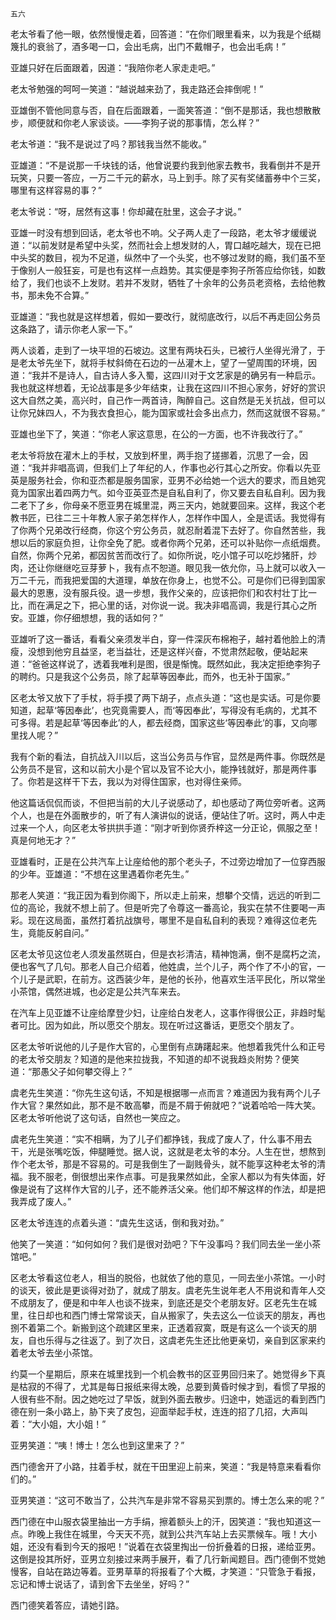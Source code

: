     五六 

   老太爷看了他一眼，依然慢慢走着，回答道：“在你们眼里看来，以为我是个纸糊篾扎的衰翁了，酒多喝一口，会出毛病，出门不戴帽子，也会出毛病！”

   亚雄只好在后面跟着，因道：“我陪你老人家走走吧。”

   老太爷勉强的呵呵一笑道：“越说越来劲了，我走路还会摔倒呢！”

   亚雄倒不管他同意与否，自在后面跟着，一面笑答道：“倒不是那话，我也想散散步，顺便就和你老人家谈谈。――李狗子说的那事情，怎么样？”

   老太爷道：“我不是说过了吗？那钱我当然不能收。”

   亚雄道：“不是说那一千块钱的话，他曾说要约我到他家去教书，我看倒并不是开玩笑，只要一答应，一万二千元的薪水，马上到手。除了买有奖储蓄券中个三奖，哪里有这样容易的事？”

   老太爷说：“呀，居然有这事！你却藏在肚里，这会子才说。”

   亚雄一时没有想到回话，老太爷也不响。父子两人走了一段路，老太爷才缓缓说道：“以前发财是希望中头奖，然而社会上想发财的人，胃口越吃越大，现在已把中头奖的数目，视为不足道，纵然中了一个头奖，也不够过发财的瘾，我们虽不至于像别人一般狂妄，可是也有这样一点趋势。其实便是李狗子所答应给你钱，如数给了，我们也谈不上发财。若并不发财，牺牲了十余年的公务员老资格，去给他教书，那未免不合算。”

   亚雄道：“我也就是这样想着，假如一要改行，就彻底改行，以后不再走回公务员这条路了，请示你老人家一下。”

   两人谈着，走到了一块平坦的石坡边。这里有两块石头，已被行人坐得光滑了，于是老太爷先坐下，就将手杖斜倚在石边的一丛灌木上，望了一望周围的环境，因道：“我并不是诗人，自古诗人多入蜀，这四川对于文艺家是的确另有一种启示。我也就这样想着，无论战事是多少年结束，让我在这四川不担心家务，好好的赏识这大自然之美，高兴时，自己作一两首诗，陶醉自己。这自然是无关抗战，但可以让你兄妹四人，不为我衣食担心，能为国家或社会多出点力，然而这就很不容易。”

   亚雄也坐下了，笑道：“你老人家这意思，在公的一方面，也不许我改行了。”

   老太爷将放在灌木上的手杖，又放到杯里，两手抱了搓挪着，沉思了一会，因道：“我并非唱高调，但我们上了年纪的人，作事也必行其心之所安。你看以先亚英是服务社会，你和亚杰都是服务国家，亚男不必给她一个远大的要求，而且她究竟为国家出着四两力气。如今亚英亚杰是自私自利了，你又要去自私自利。因为我二老下了乡，你母亲不愿亚男在城里混，两三天内，她就要回来。这样，我这个老教书匠，已往二三十年教人家子弟怎样作人，怎样作中国人，全是谎话。我觉得有了你两个兄弟改行经商，你这个穷公务员，就忍耐着混下去好了。你自然苦些，我想以后的家庭负担，让你全免了肥。或者你两个兄弟，还可以补贴你一点纸烟费。自然，你两个兄弟，都因贫苦而改行了。如你所说，吃小馆子可以吃炒猪肝，炒肉，还让你继继吃豆芽萝卜，我有点不恕道。眼见我一依允你，马上就可以收入一万二千元，而我把爱国的大道理，单放在你身上，也觉不公。可是你们已得到国家最大的恩惠，没有服兵役。退一步想，我作父亲的，应该把你们和农村壮丁比一比，而在满足之下，把心里的话，对你说一说。我决非唱高调，我是行其心之所安。亚雄，你仔细想想，我的话如何？”

   亚雄听了这一番话，看看父亲须发半白，穿一件深灰布棉袍子，越衬着他脸上的清瘦，没想到他穷且益坚，老当益壮，还是这样兴奋，不觉肃然起敬，便站起来道：“爸爸这样说了，透着我唯利是图，很是惭愧。既然如此，我决定拒绝李狗子的聘约。只是我这个公务员，除了起草等因奉此，而外，也无补于国家。”

   区老太爷又放下了手杖，将手摸了两下胡子，点点头道：“这也是实话。可是你要知道，起草‘等因奉此’，也究竟需要人，而‘等因奉此’，写得没有毛病的，尤其不可多得。若是起草‘等因奉此’的人，都去经商，国家这些‘等因奉此’的事，又向哪里找人呢？”

   我有个新的看法，自抗战入川以后，这当公务员与作官，显然是两件事。你既然是公务员不是官，这和以前大小是个官以及官不论大小，能挣钱就好，那是两件事了。你若是这样干下去，我以为对得住国家，也对得住亲师。

   他这篇话侃侃而谈，不但把当前的大儿子说感动了，却也感动了两位旁听者。这两个人，也是在外面散步的，听了有人演讲似的说话，便站住了听。这时，两人中走过来一个人，向区老太爷拱拱手道：“刚才听到你贤乔梓这一分正论，佩服之至！真是何地无才？”

   亚雄看时，正是在公共汽车上让座给他的那个老头子，不过旁边增加了一位穿西服的少年。亚雄道：“不想在这里遇着你老先生。”

   那老人笑道：“我正因为看到你阁下，所以走上前来，想攀个交情，远远的听到二位的高论，我就不想上前了。但是听完了令尊这一番高论，我实在禁不住要喝一声彩。现在这局面，虽然打着抗战旗号，哪里不是自私自利的表现？难得这位老先生，竟能反躬自问。”

   区老太爷见这位老人须发虽然斑白，但是衣衫清洁，精神饱满，倒不是腐朽之流，便也客气了几句。那老人自己介绍着，他姓虞，兰个儿子，两个作了不小的官，一个儿子是武职，在前方。这西装少年，是他的长孙，他喜欢生活平民化，所以常坐小茶馆，偶然进城，也必定是公共汽车来去。

   在汽车上见亚雄不让座给摩登少妇，让座给白发老人，这事作得很公正，非趋时髦者可比。因为如此，所以愿交个朋友。现在听过这番话，更愿交个朋友了。

   区老太爷听说他的儿子是作大官的，心里倒有点踌躇起来。他想着我凭什么和正号的老太爷交朋友？知道的是他来拉拢我，不知道的却不说我趋炎附势？便笑道：“那愚父子如何攀交得上？”

   虞老先生笑道：“你先生这句话，不知是根据哪一点而言？难道因为我有两个儿子作大官？果然如此，那不是不敢高攀，而是不屑于俯就吧？”说着哈哈一阵大笑。区老太爷听他说了这句话，自然也一笑应之。

   虞老先生笑道：“实不相瞒，为了儿子们都挣钱，我成了废人了，什么事不用去干，光是张嘴吃饭，伸腿睡觉。据人说，这就是老太爷的本分。人生在世，想熬到作个老太爷，那是不容易的。可是我倒生了一副贱骨头，就不能享这种老太爷的清福。我不服老，倒很想出来作点事。可是我果然如此，全家人都以为有失体面，好像是说有了这样作大官的儿子，还不能养活父亲。他们却不解这样的作法，却是把我弄成了废人。”

   区老太爷连连的点着头道：“虞先生这话，倒和我对劲。”

   他笑了一笑道：“如何如何？我们是很对劲吧？下午没事吗？我们同去坐一坐小茶馆吧。”

   区老太爷看这位老人，相当的脱俗，也就依了他的意见，一同去坐小茶馆。一小时的谈天，彼此是更谈得对劲了，就成了朋友。虞老先生说年老人不用说和青年人交不成朋友了，便是和中年人也谈不拢来，到底还是交个老朋友好。区老先生在城里，往日却也和西门博士常常谈天，自从搬家了，失去这么一位谈天的朋友，再也捌不着第二个。新搬到这个疏建区里来，正透着寂寞，既是有这么一个谈天的朋友，自也乐得与之往返了。到了次日，这虞老先生还比他更亲切，亲自到区家来约着老太爷去坐小茶馆。

   约莫一个星期后，原来在城里找到一个机会教书的区亚男回归来了。她觉得乡下真是枯寂的不得了，尤其是每日报纸来得太晚，总要到黄昏时候才到，看惯了早报的人很有些不耐。因之她吃过了早饭，就到外面去散步。归途中，她遥远的看到西门德在别一条小路上，胁下夹了皮包，迎面举起手杖，连连的招了几招，大声叫着：“大小姐，大小姐！”

   亚男笑道：“咦！博士！怎么也到这里来了？”

   西门德舍开了小路，拄着手杖，就在干田里迎上前来，笑道：“我是特意来看看你们的。”

   亚男笑道：“这可不敢当了，公共汽车是非常不容易买到票的。博士怎么来的呢？”

   西门德在中山服衣袋里抽出一方手绢，擦着额头上的汗，因笑道：“我也知道这一点。昨晚上我住在城里，今天天不亮，就到公共汽车站上去买票候车。哦！大小姐，还没有看到今天的报吧！”说着在衣袋里掏出一份折叠着的日报，递给亚男。这倒是投其所好，亚男立刻接过来两手展开，看了几行新闻题目。西门德倒不觉她慢客，自站在路边等着。亚男草草的将报看了个大概，才笑道：“只管急于看报，忘记和博士说话了，请到舍下去坐坐，好吗？”

   西门德笑着答应，请她引路。

